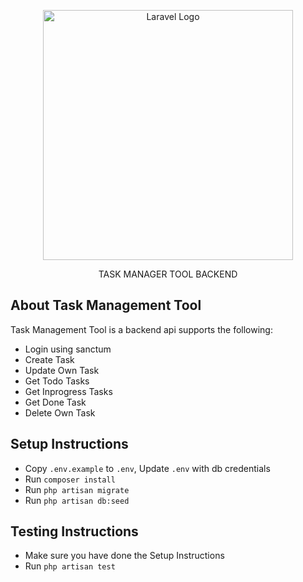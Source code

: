 <p align="center"><a href="https://laravel.com" target="_blank"><img src="https://raw.githubusercontent.com/laravel/art/master/logo-lockup/5%20SVG/2%20CMYK/1%20Full%20Color/laravel-logolockup-cmyk-red.svg" width="400" alt="Laravel Logo"></a></p>

<p align="center">
TASK MANAGER TOOL BACKEND
</p>

## About Task Management Tool

Task Management Tool is a backend api supports the following:

- Login using sanctum
- Create Task
- Update Own Task
- Get Todo Tasks
- Get Inprogress Tasks
- Get Done Task
- Delete Own Task

## Setup Instructions

- Copy `.env.example` to `.env`,  Update `.env` with db credentials
- Run `composer install`
- Run `php artisan migrate`
- Run `php artisan db:seed`

## Testing Instructions

- Make sure you have done the Setup Instructions
- Run `php artisan test`
